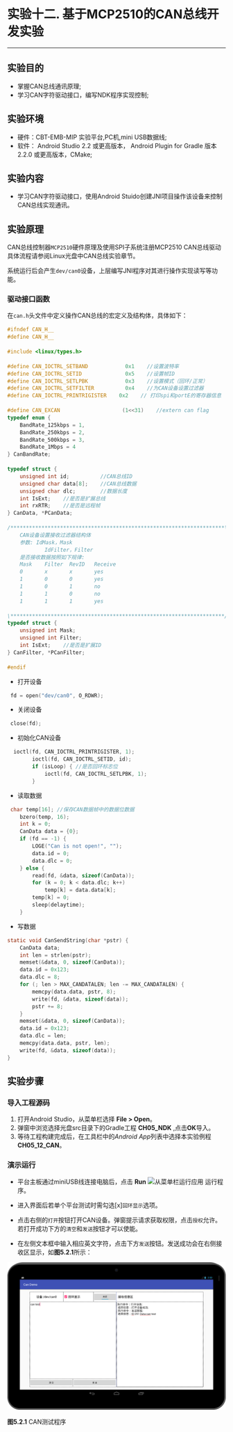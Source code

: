 # 实验十二. 基于MCP2510的CAN总线开发实验

 ---
##  实验目的

* 掌握CAN总线通讯原理;
* 学习CAN字符驱动接口，编写NDK程序实现控制;

##  实验环境

* 硬件：CBT-EMB-MIP 实验平台,PC机,mini USB数据线;
* 软件： Android Studio 2.2 或更高版本， Android Plugin for Gradle 版本 2.2.0 或更高版本，CMake;

##  实验内容

* 学习CAN字符驱动接口，使用Android Stuido创建JNI项目操作该设备来控制CAN总线实现通讯。

##  实验原理

CAN总线控制器`MCP2510`硬件原理及使用SPI子系统注册MCP2510 CAN总线驱动具体流程请参阅Linux光盘中CAN总线实验章节。

系统运行后会产生`dev/can0`设备，上层编写JNI程序对其进行操作实现读写等功能。

### 驱动接口函数

在`can.h`头文件中定义操作CAN总线的宏定义及结构体，具体如下：
```c
#ifndef CAN_H__
#define CAN_H__

#include <linux/types.h>

#define CAN_IOCTRL_SETBAND            0x1    //设置波特率
#define CAN_IOCTRL_SETID              0x5    //设置帧ID
#define CAN_IOCTRL_SETLPBK            0x3    //设置模式（回环/正常）
#define CAN_IOCTRL_SETFILTER          0x4    //为CAN设备设置过滤器
#define CAN_IOCTRL_PRINTRIGISTER    0x2    // 打印spi和portE的寄存器信息

#define CAN_EXCAN                    (1<<31)    //extern can flag
typedef enum {
    BandRate_125kbps = 1,
    BandRate_250kbps = 2,
    BandRate_500kbps = 3,
    BandRate_1Mbps = 4
} CanBandRate;

typedef struct {
    unsigned int id;          //CAN总线ID
    unsigned char data[8];    //CAN总线数据
    unsigned char dlc;        //数据长度
    int IsExt;    //是否是扩展总线
    int rxRTR;    //是否是远程帧
} CanData, *PCanData;

/*********************************************************************\
    CAN设备设置接收过滤器结构体
    参数: IdMask，Mask
            IdFilter，Filter
    是否接收数据按照如下规律:
    Mask    Filter  RevID   Receive
    0       x       x       yes
    1       0       0       yes
    1       0       1       no
    1       1       0       no
    1       1       1       yes
    
\*********************************************************************/
typedef struct {
    unsigned int Mask;
    unsigned int Filter;
    int IsExt;    //是否是扩展ID
} CanFilter, *PCanFilter;

#endif

```

- 打开设备
```c
 fd = open("dev/can0", O_RDWR);
```

- 关闭设备
```c
 close(fd);
```
- 初始化CAN设备
```c
  ioctl(fd, CAN_IOCTRL_PRINTRIGISTER, 1);
        ioctl(fd, CAN_IOCTRL_SETID, id);
        if (isLoop) { //是否回环标志位
            ioctl(fd, CAN_IOCTRL_SETLPBK, 1);
        }
```
- 读取数据
```c
 char temp[16]; //保存CAN数据帧中的数据位数据
    bzero(temp, 16);
    int k = 0;
    CanData data = {0};
    if (fd == -1) {
        LOGE("Can is not open!", "");
        data.id = 0;
        data.dlc = 0;
    } else {
        read(fd, &data, sizeof(CanData));
        for (k = 0; k < data.dlc; k++)
            temp[k] = data.data[k];
        temp[k] = 0;
        sleep(delaytime);
    }
```
- 写数据
```c
static void CanSendString(char *pstr) {
    CanData data;
    int len = strlen(pstr);
    memset(&data, 0, sizeof(CanData));
    data.id = 0x123;
    data.dlc = 8;
    for (; len > MAX_CANDATALEN; len -= MAX_CANDATALEN) {
        memcpy(data.data, pstr, 8);
        write(fd, &data, sizeof(data));
        pstr += 8;
    }
    memset(&data, 0, sizeof(CanData));
    data.id = 0x123;
    data.dlc = len;
    memcpy(data.data, pstr, len);
    write(fd, &data, sizeof(data));
}
```

##  实验步骤

### 导入工程源码

1.  打开Android Studio，从菜单栏选择 **File \> Open**。
2.  弹窗中浏览选择光盘src目录下的Gradle工程 **CH05_NDK** ,点击**OK**导入。
3.  等待工程构建完成后，在工具栏中的*Android App*列表中选择本实验例程**CH05_12_CAN**。

### 演示运行

- 平台主板通过miniUSB线连接电脑后，点击 **Run**
![从菜单栏运行应用](https://developer.android.com/studio/images/buttons/toolbar-run.png)
运行程序。

- 进入界面后若单个平台测试时需勾选[x]`回环显示`选项。
- 点击右侧的`打开`按钮打开CAN设备。弹窗提示请求获取权限，点击`授权`允许。
若打开成功下方的`清空`和`发送`按钮才可以使能。
- 在左侧文本框中输入相应英文字符，点击下方`发送`按钮。发送成功会在右侧接收区显示，如**图5.2.1**所示：

![CAN](/chapter4/experiment12/ch05_12_ui.png)

**图5.2.1** CAN测试程序

